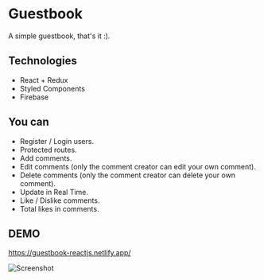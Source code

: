 # Guestbook

A simple guestbook, that's it :).

## Technologies

-   React + Redux
-   Styled Components
-   Firebase

## You can

-   Register / Login users.
-   Protected routes.
-   Add comments.
-   Edit comments (only the comment creator can edit your own comment).
-   Delete comments (only the comment creator can delete your own comment).
-   Update in Real Time.
-   Like / Dislike comments.
-   Total likes in comments.

## DEMO

https://guestbook-reactjs.netlify.app/

![Screenshot](https://i.imgur.com/InTwrx2.png)
